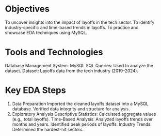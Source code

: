 # Objectives
To uncover insights into the impact of layoffs in the tech sector.
To identify industry-specific and time-based trends in layoffs.
To practice and showcase EDA techniques using MySQL.
# Tools and Technologies
Database Management System: MySQL
SQL Queries: Used to analyze the dataset.
Dataset: Layoffs data from the tech industry (2019–2024).
# Key EDA Steps
1. Data Preparation
Imported the cleaned layoffs dataset into a MySQL database.
Verified data integrity and structure for analysis.
2. Exploratory Analysis
Descriptive Statistics:
Calculated aggregate values (e.g., total layoffs).
Time-Based Analysis:
Analyzed layoffs trends over months and years.
Identified peak periods of layoffs.
Industry Trends:
Determined the hardest-hit sectors.
